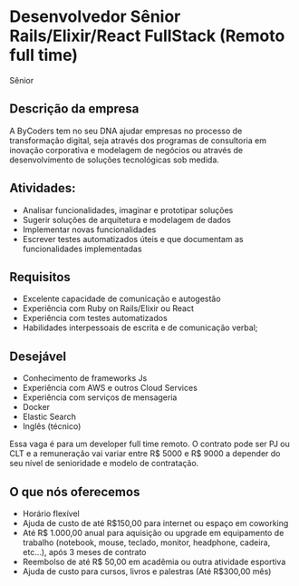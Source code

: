 # Desenvolvedor Sênior Rails/Elixir/React FullStack (Remoto full time)
Sênior

## Descrição da empresa
A ByCoders tem no seu DNA ajudar empresas no processo de transformação digital, seja através dos programas de consultoria em inovação corporativa e modelagem de negócios ou através de desenvolvimento de soluções tecnológicas sob medida.

## Atividades:
- Analisar funcionalidades, imaginar e prototipar soluções
- Sugerir soluções de arquitetura e modelagem de dados
- Implementar novas funcionalidades
- Escrever testes automatizados úteis e que documentam as funcionalidades implementadas

## Requisitos
- Excelente capacidade de comunicação e autogestão
- Experiência com Ruby on Rails/Elixir ou React
- Experiência com testes automatizados
- Habilidades interpessoais de escrita e de comunicação verbal;

## Desejável 
- Conhecimento de frameworks Js 
- Experiência com AWS e outros Cloud Services 
- Experiência com serviços de mensageria
- Docker
- Elastic Search
- Inglês (técnico)

Essa vaga é para um developer full time remoto.
O contrato pode ser PJ ou CLT e a remuneração vai variar entre R$ 5000 e R$ 9000 a depender do seu nível de senioridade e modelo de contratação.

## O que nós oferecemos
- Horário flexível
- Ajuda de custo de até R$150,00 para internet ou espaço em coworking
- Até R$ 1.000,00 anual para aquisição ou upgrade em equipamento de trabalho (notebook, mouse, teclado, monitor, headphone, cadeira, etc...), após 3 meses de contrato
- Reembolso de até R$ 50,00 em acadêmia ou outra atividade esportiva
- Ajuda de custo para cursos, livros e palestras (Até R$300,00 mês)
